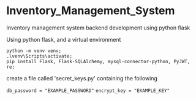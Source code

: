 # Inventory_Management_System
Inventory management system backend development using python flask

Using python flask, and a virtual environment
```
python -m venv venv;
.\venv\Scripts\activate;
pip install Flask, Flask-SQLAlchemy, mysql-connector-python, PyJWT, re;
```

create a file called 'secret_keys.py' containing the following

`db_password = "EXAMPLE_PASSWORD"`
`encrypt_key = "EXAMPLE_KEY"`
